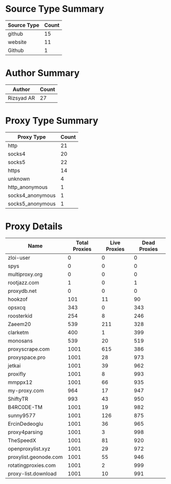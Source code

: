 # Source Type Summary

| Source Type | Count |
|-------------|-------|
| github | 15 |
| website | 11 |
| Github | 1 |


# Author Summary

| Author | Count |
|--------|-------|
| Rizsyad AR | 27 |


# Proxy Type Summary

| Proxy Type | Count |
|------------|-------|
| http | 21 |
| socks4 | 20 |
| socks5 | 22 |
| https | 14 |
| unknown | 4 |
| http_anonymous | 1 |
| socks4_anonymous | 1 |
| socks5_anonymous | 1 |


# Proxy Details

| Name | Total Proxies | Live Proxies | Dead Proxies |
|------|---------------|--------------|---------------|
| zloi-user | 0 | 0 | 0 |
| spys | 0 | 0 | 0 |
| multiproxy.org | 0 | 0 | 0 |
| rootjazz.com | 1 | 0 | 1 |
| proxydb.net | 0 | 0 | 0 |
| hookzof | 101 | 11 | 90 |
| opsxcq | 343 | 0 | 343 |
| roosterkid | 254 | 8 | 246 |
| Zaeem20 | 539 | 211 | 328 |
| clarketm | 400 | 1 | 399 |
| monosans | 539 | 20 | 519 |
| proxyscrape.com | 1001 | 615 | 386 |
| proxyspace.pro | 1001 | 28 | 973 |
| jetkai | 1001 | 39 | 962 |
| proxifly | 1001 | 8 | 993 |
| mmppx12 | 1001 | 66 | 935 |
| my-proxy.com | 964 | 17 | 947 |
| ShiftyTR | 993 | 43 | 950 |
| B4RC0DE-TM | 1001 | 19 | 982 |
| sunny9577 | 1001 | 126 | 875 |
| ErcinDedeoglu | 1001 | 36 | 965 |
| proxy4parsing | 1001 | 3 | 998 |
| TheSpeedX | 1001 | 81 | 920 |
| openproxylist.xyz | 1001 | 29 | 972 |
| proxylist.geonode.com | 1001 | 55 | 946 |
| rotatingproxies.com | 1001 | 2 | 999 |
| proxy-list.download | 1001 | 10 | 991 |

